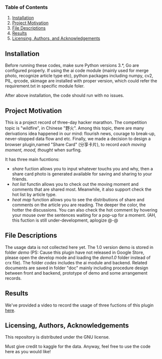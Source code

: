 ### Table of Contents

1. [Installation](#installation)
2. [Project Motivation](#motivation)
3. [File Descriptions](#files)
4. [Results](#results)
5. [Licensing, Authors, and Acknowledgements](#licensing)

## Installation <a name="installation"></a>

Before running these codes, make sure Python versions 3.*, Go are configured properly. If using the ai code module (mainly used for merge photo, recognize article type etc), python packages including numpy, cv2, PIL, qrcode, skimage are installed with proper version, which could refer the requirement.txt in specific module foler.

After above installation, the code should run with no issues.

## Project Motivation<a name="motivation"></a>

This is a project record of three-day hacker marathon. The competition topic is "wildfire", in Chinese "野火". Among this topic, there are many derivations idea happened in our mind: flourish news, courage to break-up, never-stopped data flow and etc. Finally, we made a decision to design a browser plugin,named "Share Card" (分享卡片), to record *each moving moment, mood, thought* when surfing.  

It has three main fucntions: 
- *share* fuction allows you to input whatever touchs you and why, then a share card photo is generated available for saving and sharing to your friends. 
- *hot list* functin allows you to check out the moving moment and comments that are shared most. Meanwhile, it also support check the hot list by article type.
- *heat map* function allows you to see the distributions of share and comments on the article you are reading. The deeper the color, the hotter the discussions. You can also check the hot comment by hovering your mouse over the sentences waiting for a pop-up for a moment. (AH, this fuction is still under-development, aplogize @-@ 

## File Descriptions <a name="files"></a>

The usage data is not collected here yet. The 1.0 version demo is stored in folder *demo* (PS: Cause this plugin have not released in Google Store, please open the develop mode and loading the *demo1.0* folder instead of crx file). The folder *codes* includes the ai module and backend. Related documents are saved in folder "doc" mainly including procedure design between front and backend, prototype of demo and some arrangement records. 

## Results<a name="results"></a>

We've provided a video to record the usage of three fuctions of this plugin [here](https://github.com/PaperStrange/Hackday_2019/blob/master/demo1.0%E5%B1%95%E7%A4%BA.mp4).

## Licensing, Authors, Acknowledgements<a name="licensing"></a>

This repository is distributed under the GNU license.

Must give credit to kaggle for the data. Anyway, feel free to use the code here as you would like!

